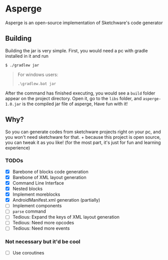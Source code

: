 # Asperge
Asperge is an open-source implementation of Sketchware's code generator

## Building
Building the jar is very simple. First, you would need a pc with gradle installed in it and run
```console
$ ./gradlew jar
```
> For windows users:
> ```
> .\gradlew.bat jar
> ```

After the command has finished executing, you would see a `build` folder appear on the project directory. Open it, go to the `libs` folder, and `asperge-1.0.jar` is the compiled jar file of asperge, Have fun with it!

## Why?
So you can generate codes from sketchware projects right on your pc, and you won't need sketchware for that. + because this project is open source, you can tweak it as you like! (for the most part, it's just for fun and learning experience)

### TODOs
 - [x] Barebone of blocks code generation
 - [x] Barebone of XML layout generation
 - [x] Command Line Interface
 - [x] Nested blocks
 - [x] Implement moreblocks
 - [x] AndroidManifest.xml generation (partially)
 - [ ] Implement components
 - [ ] `parse` command
 - [ ] Tedious: Expand the keys of XML layout generation
 - [ ] Tedious: Need more opcodes
 - [ ] Tedious: Need more events

### Not necessary but it'd be cool
 - [ ] Use coroutines
